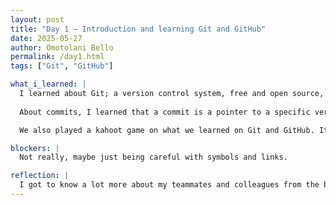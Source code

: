 ```yaml
---
layout: post
title: "Day 1 – Introduction and learning Git and GitHub"
date: 2025-05-27
author: Omotolani Bello
permalink: /day1.html
tags: ["Git", "GitHub"]

what_i_learned: |
  I learned about Git; a version control system, free and open source, and  system to keep track of your changes. I learned about the basic commands in Git and a recorded snapshot of changes called commit. I learned what GitHub is: an online platform with lots of Git repositories. Three main questions were addressed: What happens if you push changes to the same like of code; Do you think the push will succeed if changes are not made on the same line; What happens if two people push changes at the same time.
  
  About commits, I learned that a commit is a pointer to a specific version of a repository; needs a message to describe changes; they are fixed. I also learned about other commands: pull, push, clone, add, status, and log.

  We also played a kahoot game on what we learned on Git and GitHub. It was quite fun and an effective way to revise and point out place I need to study more on. My team won too!

blockers: |
  Not really, maybe just being careful with symbols and links.

reflection: |
  I got to know a lot more about my teammates and colleagues from the bingo game we played. It was a fun and creative way to learn personal things about each other and break the ice. The learning session that followed was made simple and easy to understand, which I really appreciated. It made me feel more encouraged to keep going and dive deeper into the material. Overall, it was a good balance of fun and learning. 
---
```

